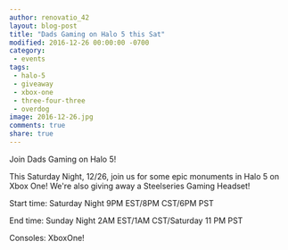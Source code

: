 ```yaml
---
author: renovatio_42
layout: blog-post
title: "Dads Gaming on Halo 5 this Sat"
modified: 2016-12-26 00:00:00 -0700
category:
 - events
tags:
 - halo-5
 - giveaway
 - xbox-one
 - three-four-three
 - overdog
image: 2016-12-26.jpg
comments: true
share: true
---
```


Join Dads Gaming on Halo 5!

This Saturday Night, 12/26, join us for some epic monuments in Halo 5 on Xbox One! We're also giving away a Steelseries Gaming Headset!

Start time:
Saturday Night 9PM EST/8PM CST/6PM PST

End time:
Sunday Night 2AM EST/1AM CST/Saturday 11 PM PST

Consoles: XboxOne!